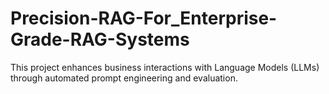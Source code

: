 # Precision-RAG-For_Enterprise-Grade-RAG-Systems
This project enhances business interactions with Language Models (LLMs) through automated prompt engineering and evaluation.
